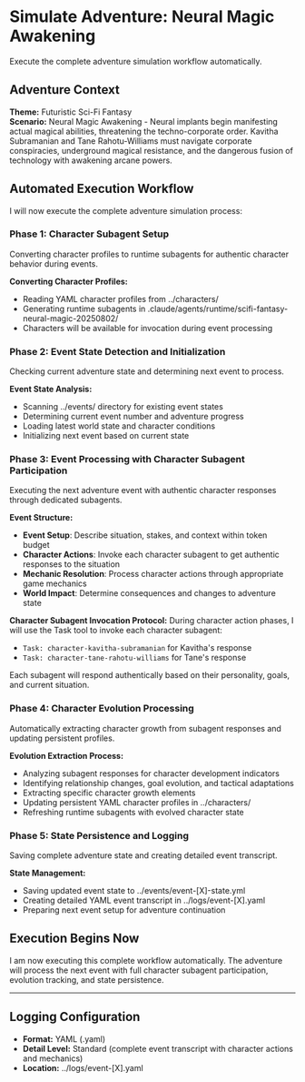# Simulate Adventure: Neural Magic Awakening

Execute the complete adventure simulation workflow automatically.

## Adventure Context
**Theme:** Futuristic Sci-Fi Fantasy  
**Scenario:** Neural Magic Awakening - Neural implants begin manifesting actual magical abilities, threatening the techno-corporate order. Kavitha Subramanian and Tane Rahotu-Williams must navigate corporate conspiracies, underground magical resistance, and the dangerous fusion of technology with awakening arcane powers.

## Automated Execution Workflow

I will now execute the complete adventure simulation process:

### Phase 1: Character Subagent Setup
Converting character profiles to runtime subagents for authentic character behavior during events.

**Converting Character Profiles:**
- Reading YAML character profiles from ../characters/
- Generating runtime subagents in .claude/agents/runtime/scifi-fantasy-neural-magic-20250802/
- Characters will be available for invocation during event processing

### Phase 2: Event State Detection and Initialization
Checking current adventure state and determining next event to process.

**Event State Analysis:**
- Scanning ../events/ directory for existing event states
- Determining current event number and adventure progress
- Loading latest world state and character conditions
- Initializing next event based on current state

### Phase 3: Event Processing with Character Subagent Participation
Executing the next adventure event with authentic character responses through dedicated subagents.

**Event Structure:**
- **Event Setup**: Describe situation, stakes, and context within token budget
- **Character Actions**: Invoke each character subagent to get authentic responses to the situation
- **Mechanic Resolution**: Process character actions through appropriate game mechanics
- **World Impact**: Determine consequences and changes to adventure state

**Character Subagent Invocation Protocol:**
During character action phases, I will use the Task tool to invoke each character subagent:
- `Task: character-kavitha-subramanian` for Kavitha's response
- `Task: character-tane-rahotu-williams` for Tane's response

Each subagent will respond authentically based on their personality, goals, and current situation.

### Phase 4: Character Evolution Processing
Automatically extracting character growth from subagent responses and updating persistent profiles.

**Evolution Extraction Process:**
- Analyzing subagent responses for character development indicators
- Identifying relationship changes, goal evolution, and tactical adaptations
- Extracting specific character growth elements
- Updating persistent YAML character profiles in ../characters/
- Refreshing runtime subagents with evolved character state

### Phase 5: State Persistence and Logging
Saving complete adventure state and creating detailed event transcript.

**State Management:**
- Saving updated event state to ../events/event-[X]-state.yml
- Creating detailed YAML event transcript in ../logs/event-[X].yaml
- Preparing next event setup for adventure continuation

## Execution Begins Now

I am now executing this complete workflow automatically. The adventure will process the next event with full character subagent participation, evolution tracking, and state persistence.

---

## Logging Configuration
- **Format:** YAML (.yaml)
- **Detail Level:** Standard (complete event transcript with character actions and mechanics)
- **Location:** ../logs/event-[X].yaml